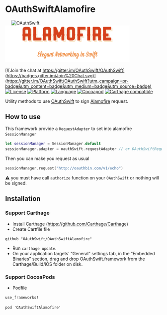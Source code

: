 # OAuthSwiftAlamofire

<img  src="https://raw.githubusercontent.com/OAuthSwift/OAuthSwift/master/Assets/OAuthSwift-icon.png" alt="OAuthSwift" hspace=20 /> <img  src="https://raw.githubusercontent.com/Alamofire/Alamofire/assets/alamofire.png" alt="Alamofire" width = "400"/>

[![Join the chat at https://gitter.im/OAuthSwift/OAuthSwift](https://badges.gitter.im/Join%20Chat.svg)](https://gitter.im/OAuthSwift/OAuthSwift?utm_campaign=pr-badge&utm_content=badge&utm_medium=badge&utm_source=badge)
[![License](https://img.shields.io/badge/license-MIT-blue.svg?style=flat
            )](http://mit-license.org) [![Platform](https://img.shields.io/badge/platform-iOS_OSX_TVOS-lightgrey.svg?style=flat
             )](https://developer.apple.com/resources/) [![Language](https://img.shields.io/badge/language-swift-orange.svg?style=flat
             )](https://developer.apple.com/swift) [![Cocoapod](https://img.shields.io/cocoapods/v/OAuthSwiftAlamofire.svg?style=flat)](http://cocoadocs.org/docsets/OAuthSwiftAlamofire/)
[![Carthage compatible](https://img.shields.io/badge/Carthage-compatible-4BC51D.svg?style=flat)](https://github.com/Carthage/Carthage)

Utility methods to use [OAuthSwift](https://github.com/OAuthSwift/OAuthSwift) to sign [Alamofire](https://github.com/Alamofire/Alamofire) request.

## How to use
This framework provide a `RequestAdapter` to set into alamofire `SessionManager`
```swift
let sessionManager = SessionManager.default
sessionManager.adapter = oauthSwift.requestAdapter // or OAuthSwiftRequestAdapter(oauth)
```
Then you can make you request as usual
```swift
sessionManager.request("http://oauthbin.com/v1/echo")
```

:warning: you must have call `authorize` function on your `OAuthSwift` or nothing will be signed.


## Installation

### Support Carthage

* Install Carthage (https://github.com/Carthage/Carthage)
* Create Cartfile file
```
github "OAuthSwift/OAuthSwiftAlamofire"
```
* Run `carthage update`.
* On your application targets’ “General” settings tab, in the “Embedded Binaries” section, drag and drop OAuthSwift.framework from the Carthage/Build/iOS folder on disk.

### Support CocoaPods

* Podfile

```
use_frameworks!

pod 'OAuthSwiftAlamofire'
```
